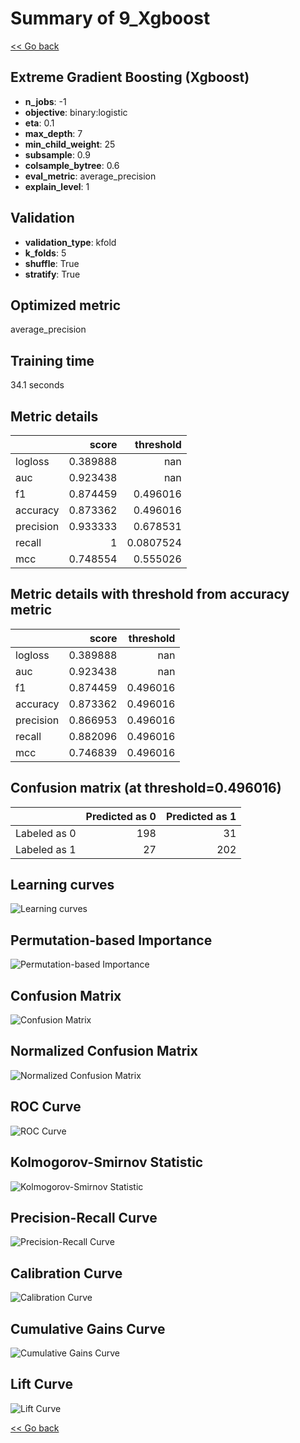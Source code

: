 # Summary of 9_Xgboost

[<< Go back](../README.md)


## Extreme Gradient Boosting (Xgboost)
- **n_jobs**: -1
- **objective**: binary:logistic
- **eta**: 0.1
- **max_depth**: 7
- **min_child_weight**: 25
- **subsample**: 0.9
- **colsample_bytree**: 0.6
- **eval_metric**: average_precision
- **explain_level**: 1

## Validation
 - **validation_type**: kfold
 - **k_folds**: 5
 - **shuffle**: True
 - **stratify**: True

## Optimized metric
average_precision

## Training time

34.1 seconds

## Metric details
|           |    score |   threshold |
|:----------|---------:|------------:|
| logloss   | 0.389888 | nan         |
| auc       | 0.923438 | nan         |
| f1        | 0.874459 |   0.496016  |
| accuracy  | 0.873362 |   0.496016  |
| precision | 0.933333 |   0.678531  |
| recall    | 1        |   0.0807524 |
| mcc       | 0.748554 |   0.555026  |


## Metric details with threshold from accuracy metric
|           |    score |   threshold |
|:----------|---------:|------------:|
| logloss   | 0.389888 |  nan        |
| auc       | 0.923438 |  nan        |
| f1        | 0.874459 |    0.496016 |
| accuracy  | 0.873362 |    0.496016 |
| precision | 0.866953 |    0.496016 |
| recall    | 0.882096 |    0.496016 |
| mcc       | 0.746839 |    0.496016 |


## Confusion matrix (at threshold=0.496016)
|              |   Predicted as 0 |   Predicted as 1 |
|:-------------|-----------------:|-----------------:|
| Labeled as 0 |              198 |               31 |
| Labeled as 1 |               27 |              202 |

## Learning curves
![Learning curves](learning_curves.png)

## Permutation-based Importance
![Permutation-based Importance](permutation_importance.png)
## Confusion Matrix

![Confusion Matrix](confusion_matrix.png)


## Normalized Confusion Matrix

![Normalized Confusion Matrix](confusion_matrix_normalized.png)


## ROC Curve

![ROC Curve](roc_curve.png)


## Kolmogorov-Smirnov Statistic

![Kolmogorov-Smirnov Statistic](ks_statistic.png)


## Precision-Recall Curve

![Precision-Recall Curve](precision_recall_curve.png)


## Calibration Curve

![Calibration Curve](calibration_curve_curve.png)


## Cumulative Gains Curve

![Cumulative Gains Curve](cumulative_gains_curve.png)


## Lift Curve

![Lift Curve](lift_curve.png)



[<< Go back](../README.md)
